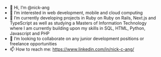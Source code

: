 - 👋 Hi, I’m @nick-ang
- 👀 I’m interested in web development, mobile and cloud computing
- 🌱 I’m currently developing projects in Ruby on Ruby on Rails, Next.js and TypeScript as well as studying a Masters of Information Technology where I am currently building upon my skills in SQL, HTML, Python, Javascript and PHP
- 💞️ I’m looking to collaborate on any junior development positions or freelance opportunities
- 📫 How to reach me: https://www.linkedin.com/in/nick-c-ang/

<!---
nick-ang/nick-ang is a ✨ special ✨ repository because its `README.md` (this file) appears on your GitHub profile.
You can click the Preview link to take a look at your changes.
--->
